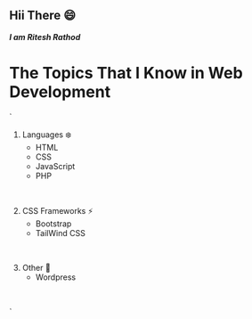## Hii There :smile:
***I am Ritesh Rathod***

# The Topics That I Know in Web Development 

`
1. Languages :snowflake:
    * HTML
    * CSS
    * JavaScript
    * PHP
<br>

2. CSS Frameworks :zap:
    * Bootstrap
    * TailWind CSS
    
<br>

3. Other :milky_way:
    * Wordpress
<br>


`